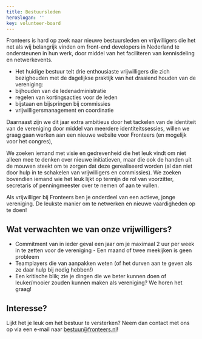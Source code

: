 ```yaml
---
title: Bestuursleden
heroSlogan: ''
key: volunteer-board
---
```


Fronteers is hard op zoek naar nieuwe bestuursleden en vrijwilligers die het net als wij belangrijk vinden om front-end developers in Nederland te ondersteunen in hun werk, door middel van het faciliteren van kennisdeling en netwerkevents.

-   Het huidige bestuur telt drie enthousiaste vrijwilligers die zich bezighouden met de dagelijkse praktijk van het draaiend houden van de vereniging:
-   bijhouden van de ledenadministratie
-   regelen van kortingsacties voor de leden
-   bijstaan en bijspringen bij commissies
-   vrijwilligersmanagement en coordinatie

Daarnaast zijn we dit jaar extra ambitieus door het tackelen van de identiteit van de vereniging door middel van meerdere identiteitssessies, willen we graag gaan werken aan een nieuwe website voor Fronteers (en mogelijk voor het congres),

We zoeken iemand met visie en gedrevenheid die het leuk vindt om niet alleen mee te denken over nieuwe initiatieven, maar die ook de handen uit de mouwen steekt om te zorgen dat deze gerealiseerd worden (al dan niet door hulp in te schakelen van vrijwilligers en commissies).
We zoeken bovendien iemand wie het leuk lijkt op termijn de rol van voorzitter, secretaris of penningmeester over te nemen of aan te vullen.

Als vrijwilliger bij Fronteers ben je onderdeel van een actieve, jonge vereniging. De leukste manier om te netwerken en nieuwe vaardigheden op te doen!

## Wat verwachten we van onze vrijwilligers?

-   Commitment van in ieder geval een jaar om je maximaal 2 uur per week in te zetten voor de vereniging - Een maand of twee meekijken is geen probleem
-   Teamplayers die van aanpakken weten (of het durven aan te geven als ze daar hulp bij nodig hebben!)
-   Een kritische blik; zie je dingen die we beter kunnen doen of leuker/mooier zouden kunnen maken als vereniging? We horen het graag!

## Interesse?

Lijkt het je leuk om het bestuur te versterken? Neem dan contact met ons op via een e-mail naar [bestuur@fronteers.nl](mailto:bestuur@fronteers.nl)!

